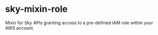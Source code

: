 # sky-mixin-role
Mixin for Sky APIs granting access to a pre-defined IAM role within your AWS account.
